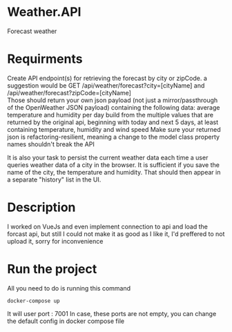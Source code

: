 # Weather.API
Forecast weather

# Requirments 
Create API endpoint(s) for retrieving the forecast by city or zipCode. a suggestion would be GET /api/weather/forecast?city=[cityName] and /api/weather/forecast?zipCode=[cityName]  
Those should return your own json payload (not just a mirror/passthrough of the OpenWeather JSON payload) containing the following data: average temperature and humidity per day build from the multiple values that are returned by the original api, beginning with today and next 5 days, at least containing temperature, humidity and wind speed
Make sure your returned json is refactoring-resilient, meaning a change to the model class property names shouldn't break the API

It is also your task to persist the current weather data each time a user queries weather data of a city in the browser. It is sufficient if you save the name of the city, the temperature and humidity. That should then appear in a separate "history" list in the UI.


# Description
I worked on VueJs and even implement connection to api and load the forcast api, but still I could not make it as good as I like it, I'd preffered to not upload it, sorry for inconvenience

# Run the project

All you need to do is running this command

```
docker-compose up
```

It will user port : 7001 
In case, these ports are not empty, you can change the default config in docker compose file
